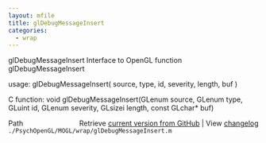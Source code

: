```yaml
---
layout: mfile
title: glDebugMessageInsert
categories:
  - wrap
---
```


glDebugMessageInsert  Interface to OpenGL function glDebugMessageInsert

usage:  glDebugMessageInsert\( source, type, id, severity, length, buf \)

C function:  void glDebugMessageInsert\(GLenum source, GLenum type, GLuint id, GLenum severity, GLsizei length, const GLchar\* buf\)


<div class="code_header" style="text-align:right;">
  <span style="float:left;">Path&nbsp;&nbsp;</span> <span class="counter">Retrieve <a href=
  "https://raw.github.com/Psychtoolbox-3/Psychtoolbox-3/beta/./PsychOpenGL/MOGL/wrap/glDebugMessageInsert.m">current version from GitHub</a> | View <a href=
  "https://github.com/Psychtoolbox-3/Psychtoolbox-3/commits/beta/./PsychOpenGL/MOGL/wrap/glDebugMessageInsert.m">changelog</a></span>
</div>
<div class="code">
  <code>./PsychOpenGL/MOGL/wrap/glDebugMessageInsert.m</code>
</div>
